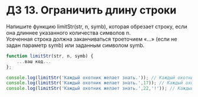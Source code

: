 # ДЗ 13. Ограничить длину строки

Напишите функцию limitStr(str, n, symb), которая обрезает строку, если она длиннее указанного количества символов n.  
Усеченная строка должна заканчиваться троеточием «...» (если не задан параметр symb) или заданным символом symb.


```js
function limitStr(str, n, symb) {
    ...ваш код...
};

console.log(limitStr('Каждый охотник желает знать.')); // Каждый охотник желает знать.
console.log(limitStr('Каждый охотник желает знать.',17)); // Каждый охотник...
console.log(limitStr('Каждый охотник желает знать.',22,'!')); // Каждый охотник желает!
```